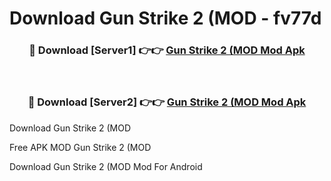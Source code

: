 # Download Gun Strike 2 (MOD - fv77d



<div align="center">
<h3>🔴 Download [Server1] 👉👉 <a href="https://momento.my/?title=Gun_Strike_2_(MOD">Gun Strike 2 (MOD Mod Apk</a></h3><br>

<h3>🔴 Download [Server2] 👉👉 <a href="https://momento.my/?title=Gun_Strike_2_(MOD">Gun Strike 2 (MOD Mod Apk</a></h3>
</div>



Download Gun Strike 2 (MOD 

Free APK MOD Gun Strike 2 (MOD 

Download Gun Strike 2 (MOD Mod For Android
